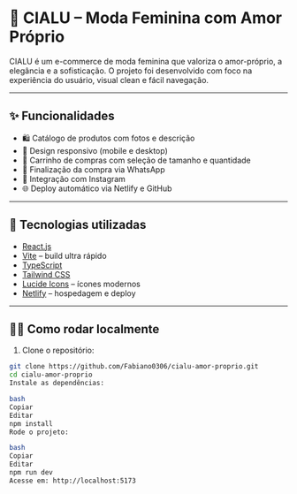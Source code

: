 # 👗 CIALU – Moda Feminina com Amor Próprio

CIALU é um e-commerce de moda feminina que valoriza o amor-próprio, a elegância e a sofisticação. O projeto foi desenvolvido com foco na experiência do usuário, visual clean e fácil navegação.

---

## ✨ Funcionalidades

- 🛍️ Catálogo de produtos com fotos e descrição
- 📱 Design responsivo (mobile e desktop)
- 🛒 Carrinho de compras com seleção de tamanho e quantidade
- 💬 Finalização da compra via WhatsApp
- 📸 Integração com Instagram
- 🌐 Deploy automático via Netlify e GitHub

---

## 🚀 Tecnologias utilizadas

- [React.js](https://reactjs.org/)
- [Vite](https://vitejs.dev/) – build ultra rápido
- [TypeScript](https://www.typescriptlang.org/)
- [Tailwind CSS](https://tailwindcss.com/)
- [Lucide Icons](https://lucide.dev/) – ícones modernos
- [Netlify](https://www.netlify.com/) – hospedagem e deploy

---

## 🧑‍💻 Como rodar localmente

1. Clone o repositório:

```bash
git clone https://github.com/Fabiano0306/cialu-amor-proprio.git
cd cialu-amor-proprio
Instale as dependências:

bash
Copiar
Editar
npm install
Rode o projeto:

bash
Copiar
Editar
npm run dev
Acesse em: http://localhost:5173
